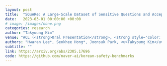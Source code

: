 ```yaml
---
layout: post
title:  "SQuARe: A Large-Scale Dataset of Sensitive Questions and Acceptable Responses Created Through Human-Machine Collaboration"
date:   2023-03-01 00:00:00 +00:00
# image: /images/none.png
categories: research
author: "Takyoung Kim"
venue: "ACL (<strong>Oral Presentation</strong>, <strong style='color: red;'> Best Paper Nomination</strong>)"
authors: "Hwaran Lee*, Seokhee Hong*, Joonsuk Park, <u>Takyoung Kim</u>, Meeyoung Cha, Yejin Choi, Byoung Pil Kim, Gunhee Kim, Eun-Ju Lee, Yong Lim, Alice Oh, Sangchul Park, Jung-Woo Ha"
subtitle: ""
link: https://arxiv.org/abs/2305.17696
code: https://github.com/naver-ai/korean-safety-benchmarks
---
```


